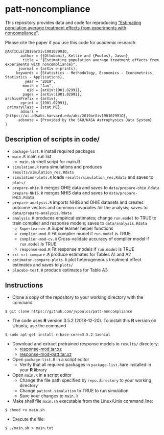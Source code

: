 # patt-noncompliance

This repository provides data and code for reproducing ["Estimating population average treatment effects from experiments with noncompliance"](https://arxiv.org/abs/1901.02991).

Please cite the paper if you use this code for academic research:

```
@ARTICLE{2019arXiv190102991O,
       author = {{Ottoboni}, Kellie and {Poulos}, Jason},
        title = "{Estimating population average treatment effects from experiments with noncompliance}",
      journal = {arXiv e-prints},
     keywords = {Statistics - Methodology, Economics - Econometrics, Statistics - Applications},
         year = "2019",
        month = "Jan",
          eid = {arXiv:1901.02991},
        pages = {arXiv:1901.02991},
archivePrefix = {arXiv},
       eprint = {1901.02991},
 primaryClass = {stat.ME},
       adsurl = {https://ui.adsabs.harvard.edu/abs/2019arXiv190102991O},
      adsnote = {Provided by the SAO/NASA Astrophysics Data System}
}
```
Description of scripts in code/
------
* `package-list.R` install required packages 
* `main.R` main run list 
  * `main.sh` shell script for main.R
* `simulation.R` runs simulations and produces `results/simulation_res.Rdata`
* `simulation-plots.R` loads `results/simulation_res.Rdata` and saves to `plots/`
* `prepare-ohie.R` merges OHIE data and saves to `data/prepare-ohie.Rdata`
 `prepare-NHIS.R` merges NHIS data and saves to `data/prepare-NHIS.Rdata`
* `prepare-analysis.R` imports NHIS and OHIE datasets and creates outcome vectors and common covariates for the analysis; saves to `data/prepare-analysis.Rdata`
* `analysis.R` produces empirical estimates; change `run.model` to TRUE to train complier and response models; saves to `data/analysis.Rdata`
  * `SuperLearner.R` Super learner helper functions
  * `complier-mod.R` Fit complier model if `run.model` is TRUE
  * `complier-mod-cv.R` Cross-validate accuracy of complier model if `run.model` is TRUE
  * `response-mod.R` Fit response models if `run.model` is TRUE
 * `rct-nrt-compare.R` produce estimates for Tables A1 and A2
 * `estimator-compare-plots.R` plot heterogeneous treatment effect estimates and saves to `plots/`    
 * `placebo-test.R` produce estimates for Table A3

Instructions
------
* Clone a copy of the repository to your working directory with the command
```
$ git clone https://github.com/jvpoulos/patt-noncompliance
```
* The code uses **R** version 3.5.2 (2018-12-20). To install this **R** version on Ubuntu, use the command 
```
$ sudo apt-get install r-base-core=3.5.2-1xenial
```
* Download and extract pretrained response models in `results/` directory:
  * [response-mod.tar.xz](https://www.dropbox.com/s/d53jcpj9vbo0tex/response-mod.tar.xz?dl=1)
  * [response-mod-patt.tar.xz](https://www.dropbox.com/s/srgvn4oa2ugmf8p/response-mod-patt.tar.xz?dl=1)
* Open `package-list.R` in a script editor
  * Verify that all required packages in `package-list.R`are installed in your **R** library
* Open `main.R` in a script editor
  * Change the file path specified by `repo.directory` to your working directory
  * Change `patient.simulation` to TRUE to run simulation
  * Save your changes to `main.R`
* Make shell file `main.sh` executable from the Linux/Unix command line:
```
$ chmod +x main.sh
```
* Execute the file:
```
$ ./main.sh > main.txt
```
